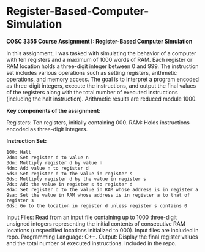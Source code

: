 # Register-Based-Computer-Simulation

**COSC 3355 Course Assignment I: Register-Based Computer Simulation**

In this assignment, I was tasked with simulating the behavior of a computer with ten registers and a maximum of 1000 words of RAM. Each register or RAM location holds a three-digit integer between 0 and 999. The instruction set includes various operations such as setting registers, arithmetic operations, and memory access. The goal is to interpret a program encoded as three-digit integers, execute the instructions, and output the final values of the registers along with the total number of executed instructions (including the halt instruction). Arithmetic results are reduced module 1000.

**Key components of the assignment:**

Registers: Ten registers, initially containing 000.
RAM: Holds instructions encoded as three-digit integers.

**Instruction Set:**

	100: Halt
	2dn: Set register d to value n
	3dn: Multiply register d by value n
	4dn: Add value n to register d
	5ds: Set register d to the value in register s
	6ds: Multiply register d by the value in register s
	7ds: Add the value in register s to register d
	8da: Set register d to the value in RAM whose address is in register a
	9sa: Set the value in RAM whose address is in register a to that of register s
	0ds: Go to the location in register d unless register s contains 0

Input Files: Read from an input file containing up to 1000 three-digit unsigned integers representing the initial contents of consecutive RAM locations (unspecified locations initialized to 000). Input files are included in repo.
Programming Language: C++.
Output: Display the final register values and the total number of executed instructions. Included in the repo.

